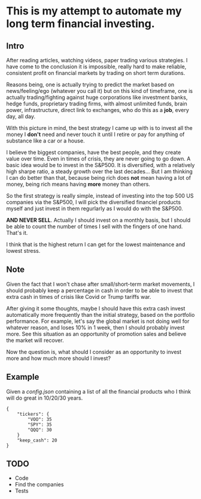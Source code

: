 # This is my attempt to automate my long term financial investing.

## Intro

After reading articles, watching videos, paper trading various strategies. I have come to the conclusion it is impossible, really hard to make reliable, consistent profit on financial markets by trading on short term durations.

Reasons being, one is actually trying to predict the market based on news/feeling/ego (whatever you call it) but on this kind of timeframe, one is actually trading/fighting against huge corporations like investment banks, hedge funds, proprietary trading firms, with almost unlimited funds, brain power, infrastructure, direct link to exchanges, who do this as a **job**, every day, all day.

With this picture in mind, the best strategy I came up with is to invest all the money I **don't** need and never touch it until I retire or pay for anything of substance like a car or a house.

I believe the biggest companies, have the best people, and they create value over time. Even in times of crisis, they are never going to go down.
A basic idea would be to invest in the S&P500. It is diversified, with a relatively high sharpe ratio, a steady growth over the last decades...
But I am thinking I can do better than that, because being rich does **not** mean having a lot of money, being rich means having **more** money than others.

So the first strategy is really simple, instead of investing into the top 500 US companies via the S&P500, I will pick the diversified financiel products myself and just invest in them regurlarly as I would do with the S&P500.

**AND NEVER SELL**. Actually I should invest on a monthly basis, but I should be able to count the number of times I sell with the fingers of one hand.
That's it.

I think that is the highest return I can get for the lowest maintenance and lowest stress.

## Note

Given the fact that I won't chase after small/short-term market movements, I should probably keep a percentage in cash in order to be able to invest that extra cash in times of crisis like Covid or Trump tariffs war.

After giving it some thoughts, maybe I should have this extra cash invest automatically more frequently than the initial strategy, based on the portfolio performance.
For example, let's say the global market is not doing well for whatever reason, and loses 10% in 1 week, then I should probably invest more.
See this situation as an opportunity of promotion sales and believe the market will recover.

Now the question is, what should I consider as an opportunity to invest more and how much more should I invest?

## Example

Given a _config.json_ containing a list of all the financial products who I think will do great in 10/20/30 years.

```
{
    "tickers": {
        "VOO": 35
        "SPY": 35
        "QQQ": 30
    }
    "keep_cash": 20
}
```

## TODO

- Code
- Find the companies
- Tests
